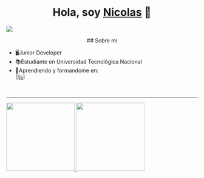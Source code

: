 <div align="center">
<h1 align="center">Hola, soy <a href="https://aristi.dev">Nicolas</a> 👋</h1>
</div>
<img src="https://i.imgur.com/LyS6HVT.jpeg">
<p align="center">
## Sobre mi

- 🖥️Junior Developer
- 📚Estudiante en Universidad Tecnológica Nacional
- 📝Aprendiendo y formandome en: <br>
  [[!js](https://img.shields.io/badge/logo-javascript-blue?logo=javascript)]
<br>
  <hr>
<a href="https://github.com/NicolasAgustinRame">
  <img height="180em" src="https://github-readme-stats-eight-theta.vercel.app/api?username=NicolasAgustinRame&show_icons=true&theme=algolia&include_all_commits=true&count_private=true"/>
  <img height="180em" src="https://github-readme-stats-eight-theta.vercel.app/api/top-langs/?username=NicolasAgustinRame&layout=compact&langs_count=8&theme=algolia"/>
</a>
</p>
